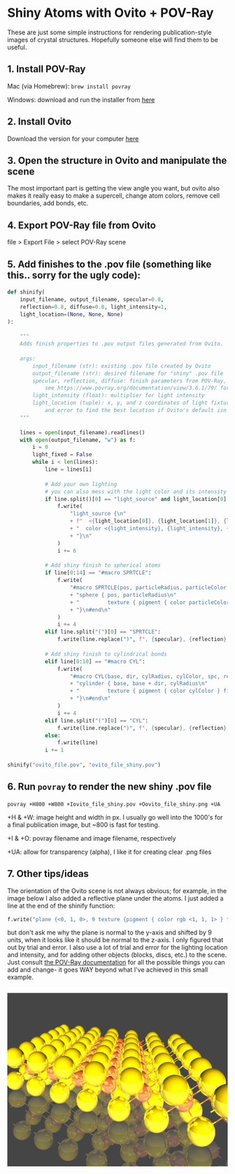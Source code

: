 # Shiny Atoms with Ovito + POV-Ray

These are just some simple instructions for rendering publication-style images of crystal structures. Hopefully someone else will find them to be useful.

## 1. Install POV-Ray

Mac (via Homebrew): `brew install povray`

Windows: download and run the installer from [here](https://www.povray.org/download/)

## 2. Install Ovito
Download the version for your computer [here](https://www.povray.org/download/)

## 3. Open the structure in Ovito and manipulate the scene
The most important part is getting the view angle you want, but ovito also makes it really easy to make a supercell, change atom colors, remove cell boundaries, add bonds, etc.

## 4. Export POV-Ray file from Ovito
file > Export File > select POV-Ray scene

## 5. Add finishes to the .pov file (something like this.. sorry for the ugly code):

```python
def shinify(
    input_filename, output_filename, specular=0.8,
    reflection=0.8, diffuse=0.8, light_intensity=1,
    light_location=(None, None, None)
):

    """
    Adds finish properties to .pov output files generated from Ovito.
    
    args:
        input_filename (str): existing .pov file created by Ovito
        output_filename (str): desired filename for "shiny" .pov file
        specular, reflection, diffuse: finish parameters from POV-Ray, applied to spheres (atoms) and cylinders (bonds)
            see https://www.povray.org/documentation/view/3.6.1/79/ for more details/options.
        light_intensity (float): multiplier for light intensity
        light_location (tuple): x, y, and z coordinates of light fixture in the scene. You might have to use trial
            and error to find the best location if Ovito's default isn't what you want.
    """

    lines = open(input_filename).readlines()
    with open(output_filename, "w") as f:
        i = 0
        light_fixed = False
        while i < len(lines):
            line = lines[i]

            # Add your own lighting
            # you can also mess with the light color and its intensity
            if line.split()[0] == "light_source" and light_location[0] is not None:
                f.write(
                    "light_source {\n"
                    + f"  <{light_location[0]}, {light_location[1]}, {light_location[2]}>\n"
                    + "  color <{light_intensity}, {light_intensity}, {light_intensity}>\n"
                    + "}\n"
                )
                i += 6
                
            # Add shiny finish to spherical atoms
            if line[0:14] == "#macro SPRTCLE":
                f.write(
                    "#macro SPRTCLE(pos, particleRadius, particleColor, spc, ref, dif) // Macro for spherical particles\n"
                    + "sphere { pos, particleRadius\n"
                    + "         texture { pigment { color particleColor } finish { specular spc reflection ref diffuse dif } }\n"
                    + "}\n#end\n"
                )
                i += 4
            elif line.split("(")[0] == "SPRTCLE":
                f.write(line.replace(")", f", {specular}, {reflection}, {diffuse})"))
            
            # Add shiny finish to cylindrical bonds
            elif line[0:10] == "#macro CYL":
                f.write(
                    "#macro CYL(base, dir, cylRadius, cylColor, spc, ref, dif) // Macro for cylinders\n"
                    + "cylinder { base, base + dir, cylRadius\n"
                    + "         texture { pigment { color cylColor } finish { specular spc reflection ref diffuse dif } }\n"
                    + "}\n#end\n"
                )
                i += 4
            elif line.split("(")[0] == "CYL":
                f.write(line.replace(")", f", {specular}, {reflection}, {diffuse})"))
            else:
                f.write(line)
            i += 1

shinify("ovito_file.pov", "ovito_file_shiny.pov")
```

## 6. Run `povray` to render the new shiny .pov file
`povray +H800 +W800 +Iovito_file_shiny.pov +Oovito_file_shiny.png +UA`

+H & +W: image height and width in px. I usually go well into the 1000's for a final publication image, but ~800 is fast for testing.

+I & +O: povray filename and image filename, respectively

+UA: allow for transparency (alpha), I like it for creating clear .png files

## 7. Other tips/ideas
The orientation of the Ovito scene is not always obvious; for example, in the image below I also added a reflective plane under the atoms. I just added a line at the end of the shinify function:

```python
f.write("plane {<0, 1, 0>, 9 texture {pigment { color rgb <1, 1, 1> } finish { specular 0 reflection 0.2 diffuse 0.4}}}")
```

but don't ask me why the plane is normal to the y-axis and shifted by 9 units, when it looks like it should be normal to the z-axis. I only figured that out by trial and error. I also use a lot of trial and error for the lighting location and intensity, and for adding other objects (blocks, discs, etc.) to the scene. Just consult [the POV-Ray documentation](http://www.povray.org/documentation/) for all the possible things you can add and change- it goes WAY beyond what I've achieved in this small example.

<img src="fecl2_shiny.png" width="800px">
